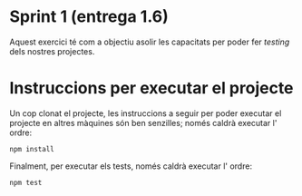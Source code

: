 # Sprint 1 (entrega 1.6)

Aquest exercici té com a objectiu asolir les capacitats per poder fer *testing* dels nostres projectes.


# Instruccions per executar el projecte

Un cop clonat el projecte, les instruccions a seguir per poder executar el projecte en altres màquines són ben senzilles; només caldrà executar l' ordre:

    npm install
  
  Finalment, per executar els tests, només caldrà executar l' ordre:

    npm test